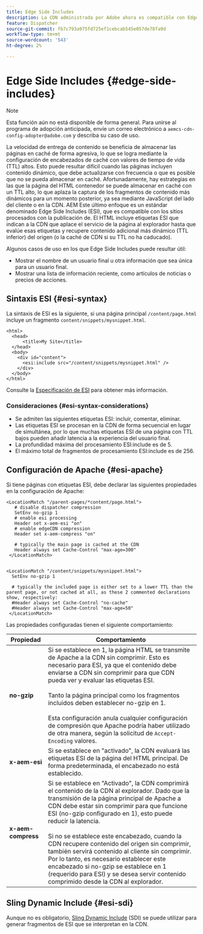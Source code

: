 ```yaml
---
title: Edge Side Includes
description: La CDN administrada por Adobe ahora es compatible con Edge Side Includes (ESI), un lenguaje de marcado para el ensamblado de contenido web dinámico a nivel de Edge.
feature: Dispatcher
source-git-commit: fb7c793a975fd725ef1cebcab545e057de78fa9d
workflow-type: tm+mt
source-wordcount: '543'
ht-degree: 2%

---
```


# Edge Side Includes {#edge-side-includes}

>[!NOTE]
>Esta función aún no está disponible de forma general. Para unirse al programa de adopción anticipada, envíe un correo electrónico a `aemcs-cdn-config-adopter@adobe.com` y describa su caso de uso.

La velocidad de entrega de contenido se beneficia de almacenar las páginas en caché de forma agresiva, lo que se logra mediante la configuración de encabezados de caché con valores de tiempo de vida (TTL) altos. Esto puede resultar difícil cuando las páginas incluyen contenido dinámico, que debe actualizarse con frecuencia o que es posible que no se pueda almacenar en caché. Afortunadamente, hay estrategias en las que la página del HTML contenedor se puede almacenar en caché con un TTL alto, lo que aplaza la captura de los fragmentos de contenido más dinámicos para un momento posterior, ya sea mediante JavaScript del lado del cliente o en la CDN. AEM Este último enfoque es un estándar denominado Edge Side Includes (ESI), que es compatible con los sitios procesados con la publicación de. El HTML incluye etiquetas ESI que indican a la CDN que aplace el servicio de la página al explorador hasta que evalúe esas etiquetas y recupere contenido adicional más dinámico (TTL inferior) del origen (o la caché de CDN si su TTL no ha caducado).

Algunos casos de uso en los que Edge Side Includes puede resultar útil:

* Mostrar el nombre de un usuario final u otra información que sea única para un usuario final.
* Mostrar una lista de información reciente, como artículos de noticias o precios de acciones.

## Sintaxis ESI {#esi-syntax}

La sintaxis de ESI es la siguiente, si una página principal `/content/page.html` incluye un fragmento `content/snippets/mysnippet.html`.

```
<html>
  <head>
      <title>My Site</title>
  </head>
  <body>
    <div id="content">
      <esi:include src="/content/snippets/mysnippet.html" />
    </div>
  </body>
</html>
```

Consulte la [Especificación de ESI](https://www.w3.org/TR/esi-lang/) para obtener más información.

### Consideraciones {#esi-syntax-considerations}

* Se admiten las siguientes etiquetas ESI: incluir, comentar, eliminar.
* Las etiquetas ESI se procesan en la CDN de forma secuencial en lugar de simultánea, por lo que muchas etiquetas ESI de una página con TTL bajos pueden añadir latencia a la experiencia del usuario final.
* La profundidad máxima del procesamiento ESI:include es de 5.
* El máximo total de fragmentos de procesamiento ESI:include es de 256.


## Configuración de Apache {#esi-apache}

Si tiene páginas con etiquetas ESI, debe declarar las siguientes propiedades en la configuración de Apache:

```
<LocationMatch "/parent-pages/*content/page.html">
   # disable dispatcher compression
   SetEnv no-gzip 1
   # enable esi processing 
   Header set x-aem-esi "on"
   # enable edgeCDN compression
   Header set x-aem-compress "on"

   # typically the main page is cached at the CDN
   Header always set Cache-Control "max-age=300"
 </LocationMatch>


<LocationMatch "/content/snippets/mysnippet.html">
  SetEnv no-gzip 1

  # typically the included page is either set to a lower TTL than the parent page, or not cached at all, as these 2 commented declarations show, respectively:
  #Header always set Cache-Control "no-cache"
  #Header always set Cache-Control "max-age=50"
 </LocationMatch> 
```

Las propiedades configuradas tienen el siguiente comportamiento:

| Propiedad | Comportamiento |
|-----------|--------------------------|
| **no-gzip** | Si se establece en 1, la página HTML se transmite de Apache a la CDN sin comprimir. Esto es necesario para ESI, ya que el contenido debe enviarse a CDN sin comprimir para que CDN pueda ver y evaluar las etiquetas ESI.<br/><br/>Tanto la página principal como los fragmentos incluidos deben establecer no-gzip en 1.<br/><br/>Esta configuración anula cualquier configuración de compresión que Apache podría haber utilizado de otra manera, según la solicitud de `Accept-Encoding` valores. |
| **x-aem-esi** | Si se establece en &quot;activado&quot;, la CDN evaluará las etiquetas ESI de la página del HTML principal.  De forma predeterminada, el encabezado no está establecido. |
| **x-aem-compress** | Si se establece en &quot;Activado&quot;, la CDN comprimirá el contenido de la CDN al explorador. Dado que la transmisión de la página principal de Apache a CDN debe estar sin comprimir para que funcione ESI (no-gzip configurado en 1), esto puede reducir la latencia.<br/><br/>Si no se establece este encabezado, cuando la CDN recupere contenido del origen sin comprimir, también servirá contenido al cliente sin comprimir. Por lo tanto, es necesario establecer este encabezado si no-gzip se establece en 1 (requerido para ESI) y se desea servir contenido comprimido desde la CDN al explorador. |

## Sling Dynamic Include {#esi-sdi}

Aunque no es obligatorio, [Sling Dynamic Include](https://sling.apache.org/documentation/bundles/dynamic-includes.html) (SDI) se puede utilizar para generar fragmentos de ESI que se interpretan en la CDN.

